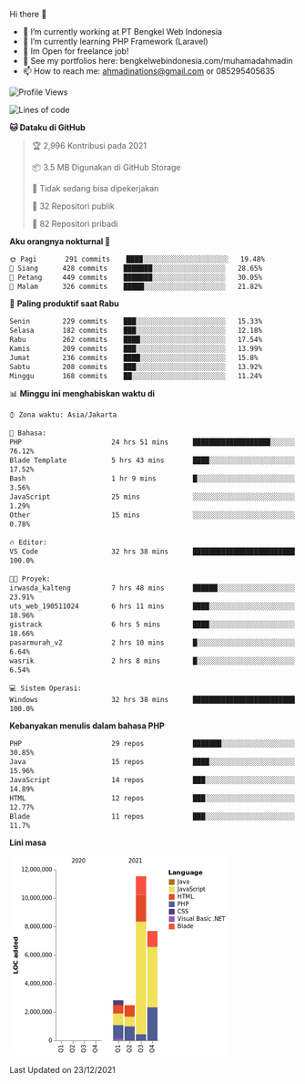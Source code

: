 Hi there 👋

- 🔭 I’m currently working at PT Bengkel Web Indonesia
- 🌱 I’m currently learning PHP Framework (Laravel)
- 📂 Im Open for freelance job!
- 🧷 See my portfolios here: bengkelwebindonesia.com/muhamadahmadin
- 📫 How to reach me: ahmadinations@gmail.com or 085295405635


<!--START_SECTION:waka-->
![Profile Views](http://img.shields.io/badge/Profil%20dilihat-5-blue)

![Lines of code](https://img.shields.io/badge/Sejak%20Hello%20World%20aku%20telah%20menulis-25%20Million%20baris%20kode-blue)

**🐱 Dataku di GitHub** 

> 🏆 2,996 Kontribusi pada 2021
 > 
> 📦 3.5 MB Digunakan di GitHub Storage 
 > 
> 🚫 Tidak sedang bisa dipekerjakan
 > 
> 📜 32 Repositori publik 
 > 
> 🔑 82 Repositori pribadi  
 > 
**Aku orangnya nokturnal 🦉** 

```text
🌞 Pagi       291 commits    ████░░░░░░░░░░░░░░░░░░░░░   19.48% 
🌆 Siang      428 commits    ███████░░░░░░░░░░░░░░░░░░   28.65% 
🌃 Petang     449 commits    ███████░░░░░░░░░░░░░░░░░░   30.05% 
🌙 Malam      326 commits    █████░░░░░░░░░░░░░░░░░░░░   21.82%

```
📅 **Paling produktif saat Rabu** 

```text
Senin        229 commits    ███░░░░░░░░░░░░░░░░░░░░░░   15.33% 
Selasa       182 commits    ███░░░░░░░░░░░░░░░░░░░░░░   12.18% 
Rabu         262 commits    ████░░░░░░░░░░░░░░░░░░░░░   17.54% 
Kamis        209 commits    ███░░░░░░░░░░░░░░░░░░░░░░   13.99% 
Jumat        236 commits    ████░░░░░░░░░░░░░░░░░░░░░   15.8% 
Sabtu        208 commits    ███░░░░░░░░░░░░░░░░░░░░░░   13.92% 
Minggu       168 commits    ██░░░░░░░░░░░░░░░░░░░░░░░   11.24%

```


📊 **Minggu ini menghabiskan waktu di** 

```text
⌚︎ Zona waktu: Asia/Jakarta

💬 Bahasa: 
PHP                      24 hrs 51 mins      ███████████████████░░░░░░   76.12% 
Blade Template           5 hrs 43 mins       ████░░░░░░░░░░░░░░░░░░░░░   17.52% 
Bash                     1 hr 9 mins         █░░░░░░░░░░░░░░░░░░░░░░░░   3.56% 
JavaScript               25 mins             ░░░░░░░░░░░░░░░░░░░░░░░░░   1.29% 
Other                    15 mins             ░░░░░░░░░░░░░░░░░░░░░░░░░   0.78%

🔥 Editor: 
VS Code                  32 hrs 38 mins      █████████████████████████   100.0%

🐱‍💻 Proyek: 
irwasda_kalteng          7 hrs 48 mins       ██████░░░░░░░░░░░░░░░░░░░   23.91% 
uts_web_190511024        6 hrs 11 mins       ████░░░░░░░░░░░░░░░░░░░░░   18.96% 
gistrack                 6 hrs 5 mins        ████░░░░░░░░░░░░░░░░░░░░░   18.66% 
pasarmurah_v2            2 hrs 10 mins       █░░░░░░░░░░░░░░░░░░░░░░░░   6.64% 
wasrik                   2 hrs 8 mins        █░░░░░░░░░░░░░░░░░░░░░░░░   6.54%

💻 Sistem Operasi: 
Windows                  32 hrs 38 mins      █████████████████████████   100.0%

```

**Kebanyakan menulis dalam bahasa PHP** 

```text
PHP                      29 repos            ███████░░░░░░░░░░░░░░░░░░   30.85% 
Java                     15 repos            ████░░░░░░░░░░░░░░░░░░░░░   15.96% 
JavaScript               14 repos            ███░░░░░░░░░░░░░░░░░░░░░░   14.89% 
HTML                     12 repos            ███░░░░░░░░░░░░░░░░░░░░░░   12.77% 
Blade                    11 repos            ███░░░░░░░░░░░░░░░░░░░░░░   11.7%

```


**Lini masa**

![Chart not found](https://raw.githubusercontent.com/MuhamadAhmadin/MuhamadAhmadin/master/charts/bar_graph.png) 


 Last Updated on 23/12/2021
<!--END_SECTION:waka-->
